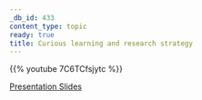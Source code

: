 ```yaml
---
_db_id: 433
content_type: topic
ready: true
title: Curious learning and research strategy
---
```


{{% youtube 7C6TCfsjytc %}}

[Presentation Slides](https://docs.google.com/presentation/d/1deWvNxYRc-bCGnMh_AVA2--YouKdhxTZUhx-5Z2GWXk/edit#slide=id.gc6f889893_0_0)